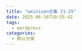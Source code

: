 ```yaml
---
title: "weinisen合集 21-25"
date: 2025-06-16T19:55:42
tags:
  - wordpress
categories:
  - 默认分类
---
```




